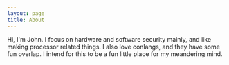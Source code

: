 ```yaml
---
layout: page
title: About
---
```


<p class="message">
  Hi, I'm John. I focus on hardware and software security mainly, and like making processor related things. I also love conlangs, and they have some fun overlap. I intend for this to be a fun little place for my meandering mind.
</p>
